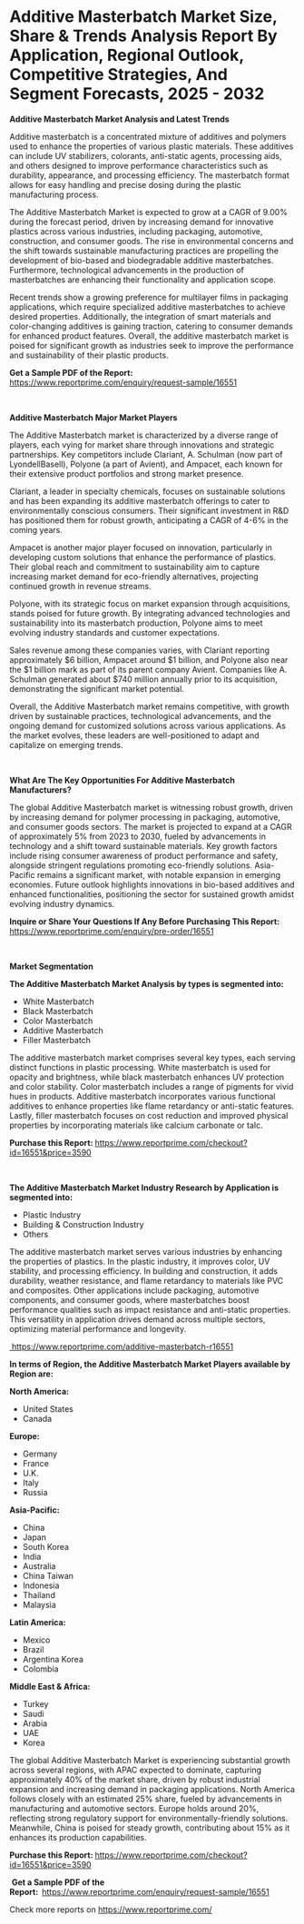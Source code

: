 <p><h1>Additive Masterbatch Market Size, Share & Trends Analysis Report By Application, Regional Outlook, Competitive Strategies, And Segment Forecasts, 2025 - 2032</h1></p><p><strong>Additive Masterbatch Market Analysis and Latest Trends</strong></p>
<p><p>Additive masterbatch is a concentrated mixture of additives and polymers used to enhance the properties of various plastic materials. These additives can include UV stabilizers, colorants, anti-static agents, processing aids, and others designed to improve performance characteristics such as durability, appearance, and processing efficiency. The masterbatch format allows for easy handling and precise dosing during the plastic manufacturing process.</p><p>The Additive Masterbatch Market is expected to grow at a CAGR of 9.00% during the forecast period, driven by increasing demand for innovative plastics across various industries, including packaging, automotive, construction, and consumer goods. The rise in environmental concerns and the shift towards sustainable manufacturing practices are propelling the development of bio-based and biodegradable additive masterbatches. Furthermore, technological advancements in the production of masterbatches are enhancing their functionality and application scope.</p><p>Recent trends show a growing preference for multilayer films in packaging applications, which require specialized additive masterbatches to achieve desired properties. Additionally, the integration of smart materials and color-changing additives is gaining traction, catering to consumer demands for enhanced product features. Overall, the additive masterbatch market is poised for significant growth as industries seek to improve the performance and sustainability of their plastic products.</p></p>
<p><strong>Get a Sample PDF of the Report:&nbsp;</strong> <a href="https://www.reportprime.com/enquiry/request-sample/16551?utm_campaign=2230&utm_medium=2&utm_source=Github&utm_content=ia&utm_term=18032025&utm_id=additive-masterbatch">https://www.reportprime.com/enquiry/request-sample/16551</a></p>
<p>&nbsp;</p>
<p><strong>Additive Masterbatch Major Market Players</strong></p>
<p><p>The Additive Masterbatch market is characterized by a diverse range of players, each vying for market share through innovations and strategic partnerships. Key competitors include Clariant, A. Schulman (now part of LyondellBasell), Polyone (a part of Avient), and Ampacet, each known for their extensive product portfolios and strong market presence.</p><p>Clariant, a leader in specialty chemicals, focuses on sustainable solutions and has been expanding its additive masterbatch offerings to cater to environmentally conscious consumers. Their significant investment in R&D has positioned them for robust growth, anticipating a CAGR of 4-6% in the coming years. </p><p>Ampacet is another major player focused on innovation, particularly in developing custom solutions that enhance the performance of plastics. Their global reach and commitment to sustainability aim to capture increasing market demand for eco-friendly alternatives, projecting continued growth in revenue streams.</p><p>Polyone, with its strategic focus on market expansion through acquisitions, stands poised for future growth. By integrating advanced technologies and sustainability into its masterbatch production, Polyone aims to meet evolving industry standards and customer expectations.</p><p>Sales revenue among these companies varies, with Clariant reporting approximately $6 billion, Ampacet around $1 billion, and Polyone also near the $1 billion mark as part of its parent company Avient. Companies like A. Schulman generated about $740 million annually prior to its acquisition, demonstrating the significant market potential.</p><p>Overall, the Additive Masterbatch market remains competitive, with growth driven by sustainable practices, technological advancements, and the ongoing demand for customized solutions across various applications. As the market evolves, these leaders are well-positioned to adapt and capitalize on emerging trends.</p></p>
<p>&nbsp;</p>
<p><strong>What Are The Key Opportunities For Additive Masterbatch Manufacturers?</strong></p>
<p><p>The global Additive Masterbatch market is witnessing robust growth, driven by increasing demand for polymer processing in packaging, automotive, and consumer goods sectors. The market is projected to expand at a CAGR of approximately 5% from 2023 to 2030, fueled by advancements in technology and a shift toward sustainable materials. Key growth factors include rising consumer awareness of product performance and safety, alongside stringent regulations promoting eco-friendly solutions. Asia-Pacific remains a significant market, with notable expansion in emerging economies. Future outlook highlights innovations in bio-based additives and enhanced functionalities, positioning the sector for sustained growth amidst evolving industry dynamics.</p></p>
<p><strong>Inquire or Share Your Questions If Any Before Purchasing This Report:</strong> <a href="https://www.reportprime.com/enquiry/pre-order/16551?utm_campaign=2230&utm_medium=2&utm_source=Github&utm_content=ia&utm_term=18032025&utm_id=additive-masterbatch">https://www.reportprime.com/enquiry/pre-order/16551</a></p>
<p>&nbsp;</p>
<p><strong>Market Segmentation</strong></p>
<p><strong>The Additive Masterbatch Market Analysis by types is segmented into:</strong></p>
<p><ul><li>White Masterbatch</li><li>Black Masterbatch</li><li>Color Masterbatch</li><li>Additive Masterbatch</li><li>Filler Masterbatch</li></ul></p>
<p><p>The additive masterbatch market comprises several key types, each serving distinct functions in plastic processing. White masterbatch is used for opacity and brightness, while black masterbatch enhances UV protection and color stability. Color masterbatch includes a range of pigments for vivid hues in products. Additive masterbatch incorporates various functional additives to enhance properties like flame retardancy or anti-static features. Lastly, filler masterbatch focuses on cost reduction and improved physical properties by incorporating materials like calcium carbonate or talc.</p></p>
<p><strong>Purchase this Report:&nbsp;</strong><a href="https://www.reportprime.com/checkout?id=16551&price=3590&utm_campaign=2230&utm_medium=2&utm_source=Github&utm_content=ia&utm_term=18032025&utm_id=additive-masterbatch">https://www.reportprime.com/checkout?id=16551&price=3590</a></p>
<p>&nbsp;</p>
<p><strong>The Additive Masterbatch Market Industry Research by Application is segmented into:</strong></p>
<p><ul><li>Plastic Industry</li><li>Building & Construction Industry</li><li>Others</li></ul></p>
<p><p>The additive masterbatch market serves various industries by enhancing the properties of plastics. In the plastic industry, it improves color, UV stability, and processing efficiency. In building and construction, it adds durability, weather resistance, and flame retardancy to materials like PVC and composites. Other applications include packaging, automotive components, and consumer goods, where masterbatches boost performance qualities such as impact resistance and anti-static properties. This versatility in application drives demand across multiple sectors, optimizing material performance and longevity.</p></p>
<p><a href="https://www.reportprime.com/additive-masterbatch-r16551?utm_campaign=2230&utm_medium=2&utm_source=Github&utm_content=ia&utm_term=18032025&utm_id=additive-masterbatch">&nbsp;https://www.reportprime.com/additive-masterbatch-r16551</a></p>
<p><strong>In terms of Region, the Additive Masterbatch Market Players available by Region are:</strong></p>
<p>
    <p> <strong> North America: </strong>
        <ul>
            <li>United States</li>
            <li>Canada</li>
        </ul>
        </p> 
    <p> <strong> Europe: </strong>
        <ul>
            <li>Germany</li>
            <li>France</li>
            <li>U.K.</li>
            <li>Italy</li>
            <li>Russia</li>
        </ul>
        </p> 
    <p> <strong> Asia-Pacific: </strong>
        <ul>
            <li>China</li>
            <li>Japan</li>
            <li>South Korea</li>
            <li>India</li>
            <li>Australia</li>
            <li>China Taiwan</li>
            <li>Indonesia</li>
            <li>Thailand</li>
            <li>Malaysia</li>
        </ul>
        </p> 
    <p> <strong> Latin America: </strong>
        <ul>
            <li>Mexico</li>
            <li>Brazil</li>
            <li>Argentina Korea</li>
            <li>Colombia</li>
        </ul>
        </p> 
    <p> <strong> Middle East & Africa: </strong>
        <ul>
            <li>Turkey</li>
            <li>Saudi</li>
            <li>Arabia</li>
            <li>UAE</li>
            <li>Korea</li>
        </ul>
    </p>
    </p>
<p><p>The global Additive Masterbatch Market is experiencing substantial growth across several regions, with APAC expected to dominate, capturing approximately 40% of the market share, driven by robust industrial expansion and increasing demand in packaging applications. North America follows closely with an estimated 25% share, fueled by advancements in manufacturing and automotive sectors. Europe holds around 20%, reflecting strong regulatory support for environmentally-friendly solutions. Meanwhile, China is poised for steady growth, contributing about 15% as it enhances its production capabilities.</p></p>
<p><strong>Purchase this Report: </strong><a href="https://www.reportprime.com/checkout?id=16551&price=3590&utm_campaign=2230&utm_medium=2&utm_source=Github&utm_content=ia&utm_term=18032025&utm_id=additive-masterbatch">https://www.reportprime.com/checkout?id=16551&price=3590</a></p>
<p>&nbsp;<strong>Get a Sample PDF of the Report:&nbsp;&nbsp;</strong><a href="https://www.reportprime.com/enquiry/request-sample/16551?utm_campaign=2230&utm_medium=2&utm_source=Github&utm_content=ia&utm_term=18032025&utm_id=additive-masterbatch">https://www.reportprime.com/enquiry/request-sample/16551</a></p>
<p><strong></strong></p>
<p>Check more reports on <a href="https://www.reportprime.com/?utm_campaign=2230&utm_medium=2&utm_source=Github&utm_content=ia&utm_term=18032025&utm_id=additive-masterbatch">https://www.reportprime.com/</a></p>
